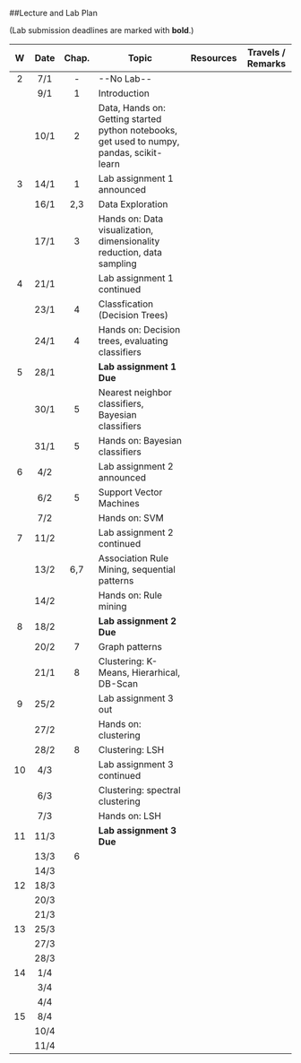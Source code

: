 ##Lecture and Lab Plan

(Lab submission deadlines are marked with **bold**.)

| W    |  Date     | Chap.     | Topic                                            | Resources | Travels / Remarks     |
|:----:|:---------:|:-----:    |--------------------------------------------------|:-------:|:------------:|
|  2   |  7/1      |   -     |         --No Lab--                              |       |              |
|      |  9/1      |   1        |  Introduction  |         |              |
|      |  10/1     |   2        | Data, Hands on: Getting started python notebooks, get used to numpy, pandas, scikit-learn                         |       |              |
|  3   |  14/1     |   1       |  Lab assignment 1 announced |       |              |
|      |  16/1     |   2,3       |  Data Exploration  |         |              |
|      |  17/1     |   3        |  Hands on: Data visualization, dimensionality reduction, data sampling                       |       |              |
|  4   |  21/1     |           |    Lab assignment 1 continued                                   |       |              |
|      |  23/1     |    4       |    Classfication (Decision Trees) |         |              |
|      |  24/1     |    4       |   Hands on: Decision trees, evaluating classifiers                      |       |              |
|  5   |  28/1     |           |    **Lab assignment 1 Due**                                  |       |              |
|      |  30/1     |    5       |   Nearest neighbor classifiers, Bayesian classifiers |         |              |
|      |  31/1     |    5       |   Hands on: Bayesian classifiers                      |       |              |
|  6   |  4/2      |           |   Lab assignment 2 announced                                    |       |              |
|      |  6/2      |    5       |   Support Vector Machines |         |              |
|      |  7/2      |           |   Hands on: SVM                      |       |              |
|  7   |  11/2     |           |   Lab assignment 2 continued                                    |       |              |
|      |  13/2     |    6,7      |   Association Rule Mining, sequential patterns |         |              |
|      |  14/2     |           |   Hands on: Rule mining                      |       |              |
|  8   |  18/2     |           |   **Lab assignment 2 Due**                                    |       |              |
|      |  20/2     |    7      |   Graph patterns |         |              |
|      |  21/1     |    8       |  Clustering: K-Means, Hierarhical, DB-Scan                       |       |              |
|  9   |  25/2     |           |    Lab assignment 3 out                                    |       |              |
|      |  27/2     |           |   Hands on: clustering |         |              |
|      |  28/2     |    8       |   Clustering: LSH                       |       |              |
|  10  |  4/3      |           |    Lab assignment 3 continued                                   |       |              |
|      |  6/3      |           |   Clustering: spectral clustering |         |              |
|      |  7/3      |           |   Hands on: LSH                       |       |              |
|  11  |  11/3     |           |  **Lab assignment 3 Due**                                      |       |              |
|      |  13/3     |    6       |    |         |              |
|      |  14/3     |           |                         |       |              |
|  12  |  18/3     |           |                                       |       |              |
|      |  20/3     |           |    |         |              |
|      |  21/3     |           |                         |       |              |
|  13  |  25/3     |           |                                       |       |              |
|      |  27/3     |           |    |         |              |
|      |  28/3     |           |                         |       |              |
|  14  |  1/4      |           |                                       |       |              |
|      |  3/4      |           |    |         |              |
|      |  4/4      |           |                         |       |              |
|  15  |  8/4      |           |                                       |       |              |
|      |  10/4     |           |    |         |              |
|      |  11/4     |           |                         |       |              |
